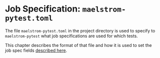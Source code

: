 # Job Specification: `maelstrom-pytest.toml`

The file `maelstrom-pytest.toml` in the project directory is used to specify to
`maelstrom-pytest` what job specifications are used for which tests.

This chapter describes the format of that file and how it is used to set the
job spec fields [described here](../spec.md).
